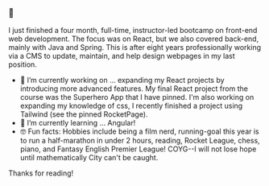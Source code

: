### 👋
I just finished a four month, full-time, instructor-led bootcamp on front-end web development. The focus was on React, but we also covered back-end, mainly with Java and Spring. This is after eight years professionally working via a CMS to update, maintain, and help design webpages in my last position. 

- 🔭 I’m currently working on ... expanding my React projects by introducing more advanced features. My final React project from the course was the Superhero App that I have pinned. I'm also working on expanding my knowledge of css, I recently finished a project using Tailwind (see the pinned RocketPage).
- 🌱 I’m currently learning ... Angular!
- 🤓 Fun facts: Hobbies include being a film nerd, running-goal this year is to run a half-marathon in under 2 hours, reading, Rocket League, chess, piano, and Fantasy English Premier League! COYG--I will not lose hope until mathematically City can't be caught. 

Thanks for reading!

<!--
**fightiiing/fightiiing** is a ✨ _special_ ✨ repository because its `README.md` (this file) appears on your GitHub profile.

Here are some ideas to get you started:
- 👯 I’m looking to collaborate on ...
- 🤔 I’m looking for help with ...
- 💬 Ask me about ...
- 📫 How to reach me: ...
- 😄 Pronouns: ...
-->
